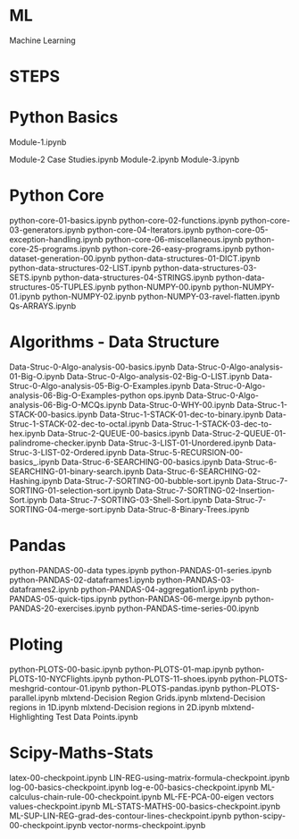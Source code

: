 # ML
Machine Learning
# STEPS

# Python Basics
Module-1.ipynb

Module-2 Case Studies.ipynb
Module-2.ipynb
Module-3.ipynb

# Python Core
python-core-01-basics.ipynb
python-core-02-functions.ipynb
python-core-03-generators.ipynb
python-core-04-Iterators.ipynb
python-core-05-exception-handling.ipynb
python-core-06-miscellaneous.ipynb
python-core-25-programs.ipynb
python-core-26-easy-programs.ipynb
python-dataset-generation-00.ipynb
python-data-structures-01-DICT.ipynb
python-data-structures-02-LIST.ipynb
python-data-structures-03-SETS.ipynb
python-data-structures-04-STRINGS.ipynb
python-data-structures-05-TUPLES.ipynb
python-NUMPY-00.ipynb
python-NUMPY-01.ipynb
python-NUMPY-02.ipynb
python-NUMPY-03-ravel-flatten.ipynb
Qs-ARRAYS.ipynb

# Algorithms - Data Structure
Data-Struc-0-Algo-analysis-00-basics.ipynb
Data-Struc-0-Algo-analysis-01-Big-O.ipynb
Data-Struc-0-Algo-analysis-02-Big-O-LIST.ipynb
Data-Struc-0-Algo-analysis-05-Big-O-Examples.ipynb
Data-Struc-0-Algo-analysis-06-Big-O-Examples-python ops.ipynb
Data-Struc-0-Algo-analysis-06-Big-O-MCQs.ipynb
Data-Struc-0-WHY-00.ipynb
Data-Struc-1-STACK-00-basics.ipynb
Data-Struc-1-STACK-01-dec-to-binary.ipynb
Data-Struc-1-STACK-02-dec-to-octal.ipynb
Data-Struc-1-STACK-03-dec-to-hex.ipynb
Data-Struc-2-QUEUE-00-basics.ipynb
Data-Struc-2-QUEUE-01-palindrome-checker.ipynb
Data-Struc-3-LIST-01-Unordered.ipynb
Data-Struc-3-LIST-02-Ordered.ipynb
Data-Struc-5-RECURSION-00-basics_.ipynb
Data-Struc-6-SEARCHING-00-basics.ipynb
Data-Struc-6-SEARCHING-01-binary-search.ipynb
Data-Struc-6-SEARCHING-02-Hashing.ipynb
Data-Struc-7-SORTING-00-bubble-sort.ipynb
Data-Struc-7-SORTING-01-selection-sort.ipynb
Data-Struc-7-SORTING-02-Insertion-Sort.ipynb
Data-Struc-7-SORTING-03-Shell-Sort.ipynb
Data-Struc-7-SORTING-04-merge-sort.ipynb
Data-Struc-8-Binary-Trees.ipynb

# Pandas
python-PANDAS-00-data types.ipynb
python-PANDAS-01-series.ipynb
python-PANDAS-02-dataframes1.ipynb
python-PANDAS-03-dataframes2.ipynb
python-PANDAS-04-aggregation1.ipynb
python-PANDAS-05-quick-tips.ipynb
python-PANDAS-06-merge.ipynb
python-PANDAS-20-exercises.ipynb
python-PANDAS-time-series-00.ipynb

# Ploting
python-PLOTS-00-basic.ipynb
python-PLOTS-01-map.ipynb
python-PLOTS-10-NYCFlights.ipynb
python-PLOTS-11-shoes.ipynb
python-PLOTS-meshgrid-contour-01.ipynb
python-PLOTS-pandas.ipynb
python-PLOTS-parallel.ipynb
mlxtend-Decision Region Grids.ipynb
mlxtend-Decision regions in 1D.ipynb
mlxtend-Decision regions in 2D.ipynb
mlxtend-Highlighting Test Data Points.ipynb

# Scipy-Maths-Stats
latex-00-checkpoint.ipynb
LIN-REG-using-matrix-formula-checkpoint.ipynb
log-00-basics-checkpoint.ipynb
log-e-00-basics-checkpoint.ipynb
ML-calculus-chain-rule-00-checkpoint.ipynb
ML-FE-PCA-00-eigen vectors values-checkpoint.ipynb
ML-STATS-MATHS-00-basics-checkpoint.ipynb
ML-SUP-LIN-REG-grad-des-contour-lines-checkpoint.ipynb
python-scipy-00-checkpoint.ipynb
vector-norms-checkpoint.ipynb 
